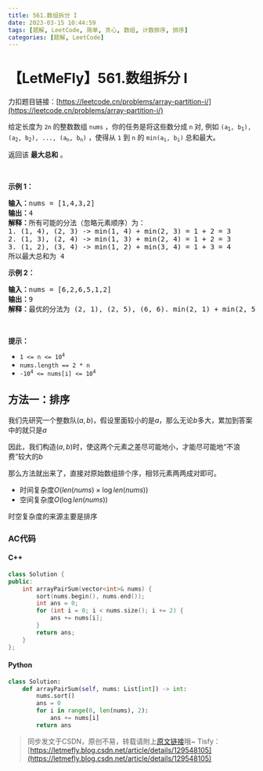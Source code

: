 ```yaml
---
title: 561.数组拆分 I
date: 2023-03-15 10:44:59
tags: [题解, LeetCode, 简单, 贪心, 数组, 计数排序, 排序]
categories: [题解, LeetCode]
---
```


# 【LetMeFly】561.数组拆分 I

力扣题目链接：[https://leetcode.cn/problems/array-partition-i/](https://leetcode.cn/problems/array-partition-i/)

<p>给定长度为 <code>2n</code><strong> </strong>的整数数组 <code>nums</code> ，你的任务是将这些数分成 <code>n</code><strong> </strong>对, 例如 <code>(a<sub>1</sub>, b<sub>1</sub>), (a<sub>2</sub>, b<sub>2</sub>), ..., (a<sub>n</sub>, b<sub>n</sub>)</code> ，使得从 <code>1</code> 到 <code>n</code> 的 <code>min(a<sub>i</sub>, b<sub>i</sub>)</code> 总和最大。</p>

<p>返回该 <strong>最大总和</strong> 。</p>

<p> </p>

<p><strong>示例 1：</strong></p>

<pre>
<strong>输入：</strong>nums = [1,4,3,2]
<strong>输出：</strong>4
<strong>解释：</strong>所有可能的分法（忽略元素顺序）为：
1. (1, 4), (2, 3) -> min(1, 4) + min(2, 3) = 1 + 2 = 3
2. (1, 3), (2, 4) -> min(1, 3) + min(2, 4) = 1 + 2 = 3
3. (1, 2), (3, 4) -> min(1, 2) + min(3, 4) = 1 + 3 = 4
所以最大总和为 4</pre>

<p><strong>示例 2：</strong></p>

<pre>
<strong>输入：</strong>nums = [6,2,6,5,1,2]
<strong>输出：</strong>9
<strong>解释：</strong>最优的分法为 (2, 1), (2, 5), (6, 6). min(2, 1) + min(2, 5) + min(6, 6) = 1 + 2 + 6 = 9
</pre>

<p> </p>

<p><strong>提示：</strong></p>

<ul>
	<li><code>1 <= n <= 10<sup>4</sup></code></li>
	<li><code>nums.length == 2 * n</code></li>
	<li><code>-10<sup>4</sup> <= nums[i] <= 10<sup>4</sup></code></li>
</ul>


    
## 方法一：排序

我们先研究一个整数队$(a, b)$，假设里面较小的是$a$，那么无论$b$多大，累加到答案中的就只是$a$

因此，我们构造$(a, b)$时，使这两个元素之差尽可能地小，才能尽可能地“不浪费”较大的$b$

那么方法就出来了，直接对原始数组排个序，相邻元素两两成对即可。

+ 时间复杂度$O(len(nums)\times \log len(nums))$
+ 空间复杂度$O(\log len(nums))$

时空复杂度的来源主要是排序

### AC代码

#### C++

```cpp
class Solution {
public:
    int arrayPairSum(vector<int>& nums) {
        sort(nums.begin(), nums.end());
        int ans = 0;
        for (int i = 0; i < nums.size(); i += 2) {
            ans += nums[i];
        }
        return ans;
    }
};
```

#### Python

```python
class Solution:
    def arrayPairSum(self, nums: List[int]) -> int:
        nums.sort()
        ans = 0
        for i in range(0, len(nums), 2):
            ans += nums[i]
        return ans
```

> 同步发文于CSDN，原创不易，转载请附上[原文链接](https://blog.letmefly.xyz/2023/03/15/LeetCode%200561.%E6%95%B0%E7%BB%84%E6%8B%86%E5%88%86I/)哦~
> Tisfy：[https://letmefly.blog.csdn.net/article/details/129548105](https://letmefly.blog.csdn.net/article/details/129548105)
